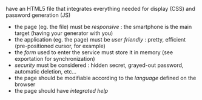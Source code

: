 have an HTML5 file that integrates everything needed for display (CSS) and password generation (JS)

- the page (eg. the file) must be _responsive_ : the smartphone is the main target (having your generator with you)
- the application (eg. the page) must be _user friendly_ : pretty, efficient (pre-positioned cursor, for example)
- the _form_ used to enter the service must store it in memory (see exportation for synchronization)
- _security_ must be considered : hidden secret, grayed-out password, automatic deletion, etc...
- the page should be modifiable according to the _language_ defined on the browser
- the page should have _integrated help_
